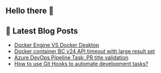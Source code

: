 ## Hello there 👋

## 📕 Latest Blog Posts
<!-- BLOG-POST-LIST:START -->
- [Docker Engine VS Docker Desktop](https://christianbraeunlich.com/docker/2024-08-31/dockerengine-vs-dockerdesktop/)
- [Docker container BC v24 API timeout with large result set](https://christianbraeunlich.com/businesscentral/2024-04-21/bc24-api-timeout/)
- [Azure DevOps Pipeline Task: PR title validation](https://christianbraeunlich.com/azure%20devops/2024-01-08/ado-validate-pr-title/)
- [How to use Git Hooks to automate development tasks?](https://christianbraeunlich.com/git/2023-12-25/git-hooks/)
<!-- BLOG-POST-LIST:END -->
